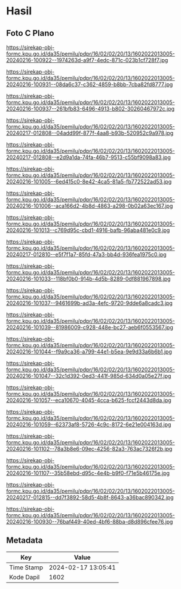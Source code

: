 # Hasil

## Foto C Plano

https://sirekap-obj-formc.kpu.go.id/da35/pemilu/pdpr/16/02/02/20/13/1602022013005-20240216-100922--1974263d-a9f7-4edc-871c-023b1cf728f7.jpg

https://sirekap-obj-formc.kpu.go.id/da35/pemilu/pdpr/16/02/02/20/13/1602022013005-20240216-100931--08da6c37-c362-4859-b8bb-7cba82fd8777.jpg

https://sirekap-obj-formc.kpu.go.id/da35/pemilu/pdpr/16/02/02/20/13/1602022013005-20240216-100937--261bfb83-6496-4913-b802-30260467972c.jpg

https://sirekap-obj-formc.kpu.go.id/da35/pemilu/pdpr/16/02/02/20/13/1602022013005-20240217-012808--04add99f-877f-4aa8-b93b-520952c9a978.jpg

https://sirekap-obj-formc.kpu.go.id/da35/pemilu/pdpr/16/02/02/20/13/1602022013005-20240217-012808--e2d9a1da-74fa-46b7-9513-c55bf9098a83.jpg

https://sirekap-obj-formc.kpu.go.id/da35/pemilu/pdpr/16/02/02/20/13/1602022013005-20240216-101005--6ed415c0-8e42-4ca5-81a5-fb772522ad53.jpg

https://sirekap-obj-formc.kpu.go.id/da35/pemilu/pdpr/16/02/02/20/13/1602022013005-20240216-101006--aca166d2-4b8d-4863-a298-0b02a63ec167.jpg

https://sirekap-obj-formc.kpu.go.id/da35/pemilu/pdpr/16/02/02/20/13/1602022013005-20240216-101013--c769d95c-cbd1-4916-bafb-96aba481e0c9.jpg

https://sirekap-obj-formc.kpu.go.id/da35/pemilu/pdpr/16/02/02/20/13/1602022013005-20240217-012810--e5f7f1a7-85fd-47a3-bb4d-936fea1975c0.jpg

https://sirekap-obj-formc.kpu.go.id/da35/pemilu/pdpr/16/02/02/20/13/1602022013005-20240216-101033--118bf0b0-914b-4d5b-8289-0df881967898.jpg

https://sirekap-obj-formc.kpu.go.id/da35/pemilu/pdpr/16/02/02/20/13/1602022013005-20240216-101037--9461699b-ad3a-4efc-9720-9dde6a8cadc3.jpg

https://sirekap-obj-formc.kpu.go.id/da35/pemilu/pdpr/16/02/02/20/13/1602022013005-20240216-101039--81986009-c928-448e-bc27-aeb6f0553567.jpg

https://sirekap-obj-formc.kpu.go.id/da35/pemilu/pdpr/16/02/02/20/13/1602022013005-20240216-101044--f9a9ca36-a799-44e1-b5ea-9e9d33a6b6b1.jpg

https://sirekap-obj-formc.kpu.go.id/da35/pemilu/pdpr/16/02/02/20/13/1602022013005-20240216-101047--32c1d392-0ed3-441f-985d-634d0a05e27f.jpg

https://sirekap-obj-formc.kpu.go.id/da35/pemilu/pdpr/16/02/02/20/13/1602022013005-20240216-101057--eca10670-4045-4cca-b625-fccf2443d8da.jpg

https://sirekap-obj-formc.kpu.go.id/da35/pemilu/pdpr/16/02/02/20/13/1602022013005-20240216-101059--62373af8-5726-4c9c-8172-6e21e004163d.jpg

https://sirekap-obj-formc.kpu.go.id/da35/pemilu/pdpr/16/02/02/20/13/1602022013005-20240216-101102--78a3b8e6-09ec-4256-82a3-763ac7326f2b.jpg

https://sirekap-obj-formc.kpu.go.id/da35/pemilu/pdpr/16/02/02/20/13/1602022013005-20240216-101107--35b58ebd-d95c-4e4b-b9f0-f71e5b46175e.jpg

https://sirekap-obj-formc.kpu.go.id/da35/pemilu/pdpr/16/02/02/20/13/1602022013005-20240217-012815--dd7f3892-58d5-4b8f-8643-a36bac890342.jpg

https://sirekap-obj-formc.kpu.go.id/da35/pemilu/pdpr/16/02/02/20/13/1602022013005-20240216-100930--76baf449-40ed-4bf6-88ba-d8d896cfee76.jpg


## Metadata

| Key        | Value               |
| ---------- | ------------------- |
| Time Stamp | 2024-02-17 13:05:41 |
| Kode Dapil | 1602                |



